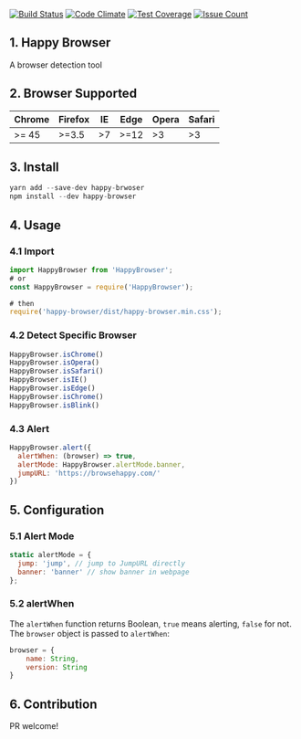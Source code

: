 [![Build Status](https://travis-ci.org/ChinW/happy-browser.svg?branch=master)](https://travis-ci.org/ChinW/happy-browser) [![Code Climate](https://codeclimate.com/github/ChinW/happy-browser/badges/gpa.svg)](https://codeclimate.com/github/ChinW/happy-browser) [![Test Coverage](https://codeclimate.com/github/ChinW/happy-browser/badges/coverage.svg)](https://codeclimate.com/github/ChinW/happy-browser/coverage) [![Issue Count](https://codeclimate.com/github/ChinW/happy-browser/badges/issue_count.svg)](https://codeclimate.com/github/ChinW/happy-browser)

## 1. Happy Browser

A browser detection tool

## 2. Browser Supported

| Chrome | Firefox | IE | Edge | Opera | Safari |
|--------|---------|----|------|-------|--------|
| >= 45   | >=3.5   | >7 | >=12 | >3    | >3     |


## 3. Install

```javascript
yarn add --save-dev happy-brwoser
npm install --dev happy-browser
``` 

## 4. Usage

### 4.1 Import

```javascript
import HappyBrowser from 'HappyBrowser';
# or
const HappyBrowser = require('HappyBrowser');

# then
require('happy-browser/dist/happy-browser.min.css');

```

### 4.2 Detect Specific Browser

```javascript
HappyBrowser.isChrome()
HappyBrowser.isOpera()
HappyBrowser.isSafari()
HappyBrowser.isIE()
HappyBrowser.isEdge()
HappyBrowser.isChrome()
HappyBrowser.isBlink()
```

### 4.3 Alert

```javascript
HappyBrowser.alert({
  alertWhen: (browser) => true,
  alertMode: HappyBrowser.alertMode.banner,
  jumpURL: 'https://browsehappy.com/'
})
```

## 5. Configuration

### 5.1 Alert Mode

```javascript
static alertMode = {
  jump: 'jump', // jump to JumpURL directly
  banner: 'banner' // show banner in webpage
};
```

### 5.2 alertWhen 

The `alertWhen` function returns Boolean, `true` means alerting, `false` for not. The `browser` object is passed to `alertWhen`:

```javascript
browser = {
    name: String,
    version: String
}    
```

## 6. Contribution

PR welcome!